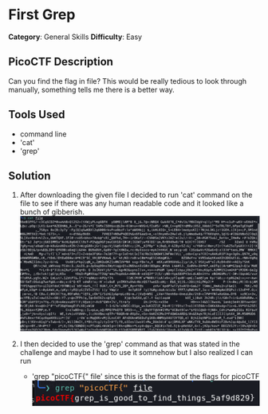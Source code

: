 # First Grep

**Category**: General Skills
**Difficulty**: Easy

## PicoCTF Description
Can you find the flag in file? This would be really tedious to look through manually, 
something tells me there is a better way.

## Tools Used
- command line
- 'cat'
- 'grep'

## Solution
1. After downloading the given file I decided to run 'cat' command on the file to see if 
    there was any human readable code and it looked like a bunch of gibberish.
![Output](./cat-file.png)

2. I then decided to use the 'grep' command as that was stated in the challenge and maybe
    I had to use it somnehow but I also realized I can run
    - 'grep "picoCTF{" file' since this is the format of the flags for picoCTF
![Output](./grep.png)